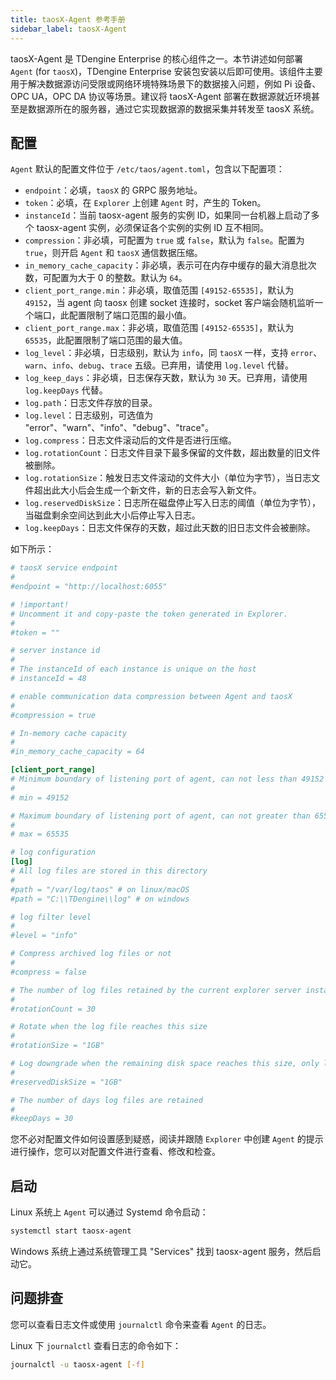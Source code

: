 ```yaml
---
title: taosX-Agent 参考手册
sidebar_label: taosX-Agent
---
```


taosX-Agent 是 TDengine Enterprise 的核心组件之一。本节讲述如何部署 `Agent` (for `taosX`)，TDengine Enterprise 安装包安装以后即可使用。该组件主要用于解决数据源访问受限或网络环境特殊场景下的数据接入问题，例如 Pi 设备、OPC UA，OPC DA 协议等场景。建议将 taosX-Agent 部署在数据源就近环境甚至是数据源所在的服务器，通过它实现数据源的数据采集并转发至 taosX 系统。

## 配置

`Agent` 默认的配置文件位于 `/etc/taos/agent.toml`，包含以下配置项：

- `endpoint`：必填，`taosX` 的 GRPC 服务地址。
- `token`：必填，在 `Explorer` 上创建 `Agent` 时，产生的 Token。
- `instanceId`：当前 taosx-agent 服务的实例 ID，如果同一台机器上启动了多个 taosx-agent 实例，必须保证各个实例的实例 ID 互不相同。
- `compression`：非必填，可配置为 `true` 或 `false`，默认为 `false`。配置为`true`，则开启 `Agent` 和 `taosX` 通信数据压缩。
- `in_memory_cache_capacity`：非必填，表示可在内存中缓存的最大消息批次数，可配置为大于 0 的整数。默认为 `64`。
- `client_port_range.min`：非必填，取值范围 `[49152-65535]`，默认为 `49152`，当 agent 向 taosx 创建 socket 连接时，socket 客户端会随机监听一个端口，此配置限制了端口范围的最小值。
- `client_port_range.max`：非必填，取值范围 `[49152-65535]`，默认为 `65535`，此配置限制了端口范围的最大值。
- `log_level`：非必填，日志级别，默认为 `info`，同 `taosX` 一样，支持 `error`、`warn`、`info`、`debug`、`trace` 五级。已弃用，请使用 `log.level` 代替。
- `log_keep_days`：非必填，日志保存天数，默认为 `30` 天。已弃用，请使用 `log.keepDays` 代替。
- `log.path`：日志文件存放的目录。
- `log.level`：日志级别，可选值为 "error"、"warn"、"info"、"debug"、"trace"。
- `log.compress`：日志文件滚动后的文件是否进行压缩。
- `log.rotationCount`：日志文件目录下最多保留的文件数，超出数量的旧文件被删除。
- `log.rotationSize`：触发日志文件滚动的文件大小（单位为字节），当日志文件超出此大小后会生成一个新文件，新的日志会写入新文件。
- `log.reservedDiskSize`：日志所在磁盘停止写入日志的阈值（单位为字节），当磁盘剩余空间达到此大小后停止写入日志。
- `log.keepDays`：日志文件保存的天数，超过此天数的旧日志文件会被删除。

如下所示：

```TOML
# taosX service endpoint
#
#endpoint = "http://localhost:6055"

# !important!
# Uncomment it and copy-paste the token generated in Explorer.
#
#token = ""

# server instance id
# 
# The instanceId of each instance is unique on the host
# instanceId = 48

# enable communication data compression between Agent and taosX
#
#compression = true

# In-memory cache capacity
#
#in_memory_cache_capacity = 64

[client_port_range]
# Minimum boundary of listening port of agent, can not less than 49152
#
# min = 49152

# Maximum boundary of listening port of agent, can not greater than 65535
#
# max = 65535

# log configuration
[log]
# All log files are stored in this directory
# 
#path = "/var/log/taos" # on linux/macOS
#path = "C:\\TDengine\\log" # on windows

# log filter level
#
#level = "info"

# Compress archived log files or not
# 
#compress = false

# The number of log files retained by the current explorer server instance in the `path` directory
# 
#rotationCount = 30

# Rotate when the log file reaches this size
# 
#rotationSize = "1GB"

# Log downgrade when the remaining disk space reaches this size, only logging `ERROR` level logs
# 
#reservedDiskSize = "1GB"

# The number of days log files are retained
#
#keepDays = 30
```

您不必对配置文件如何设置感到疑惑，阅读并跟随 `Explorer` 中创建 `Agent` 的提示进行操作，您可以对配置文件进行查看、修改和检查。

## 启动

Linux 系统上 `Agent` 可以通过 Systemd 命令启动：

```bash
systemctl start taosx-agent
```

Windows 系统上通过系统管理工具 "Services" 找到 taosx-agent 服务，然后启动它。

## 问题排查

您可以查看日志文件或使用 `journalctl` 命令来查看 `Agent` 的日志。

Linux 下 `journalctl` 查看日志的命令如下：

```bash
journalctl -u taosx-agent [-f]
```
